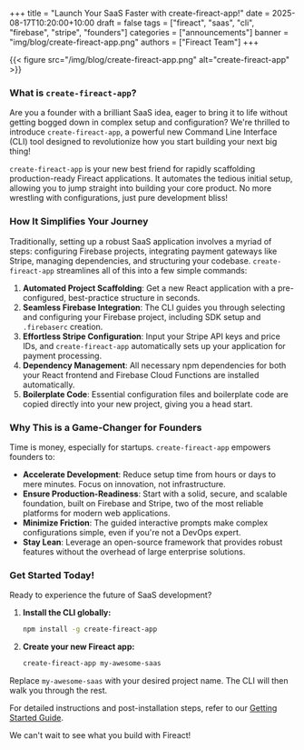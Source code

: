 +++
title = "Launch Your SaaS Faster with create-fireact-app!"
date = 2025-08-17T10:20:00+10:00
draft = false
tags = ["fireact", "saas", "cli", "firebase", "stripe", "founders"]
categories = ["announcements"]
banner = "img/blog/create-fireact-app.png"
authors = ["Fireact Team"]
+++

{{< figure src="/img/blog/create-fireact-app.png" alt="create-fireact-app" >}}

### What is `create-fireact-app`?

Are you a founder with a brilliant SaaS idea, eager to bring it to life without getting bogged down in complex setup and configuration? We're thrilled to introduce `create-fireact-app`, a powerful new Command Line Interface (CLI) tool designed to revolutionize how you start building your next big thing!

`create-fireact-app` is your new best friend for rapidly scaffolding production-ready Fireact applications. It automates the tedious initial setup, allowing you to jump straight into building your core product. No more wrestling with configurations, just pure development bliss!

### How It Simplifies Your Journey

Traditionally, setting up a robust SaaS application involves a myriad of steps: configuring Firebase projects, integrating payment gateways like Stripe, managing dependencies, and structuring your codebase. `create-fireact-app` streamlines all of this into a few simple commands:

1.  **Automated Project Scaffolding**: Get a new React application with a pre-configured, best-practice structure in seconds.
2.  **Seamless Firebase Integration**: The CLI guides you through selecting and configuring your Firebase project, including SDK setup and `.firebaserc` creation.
3.  **Effortless Stripe Configuration**: Input your Stripe API keys and price IDs, and `create-fireact-app` automatically sets up your application for payment processing.
4.  **Dependency Management**: All necessary npm dependencies for both your React frontend and Firebase Cloud Functions are installed automatically.
5.  **Boilerplate Code**: Essential configuration files and boilerplate code are copied directly into your new project, giving you a head start.

### Why This is a Game-Changer for Founders

Time is money, especially for startups. `create-fireact-app` empowers founders to:

*   **Accelerate Development**: Reduce setup time from hours or days to mere minutes. Focus on innovation, not infrastructure.
*   **Ensure Production-Readiness**: Start with a solid, secure, and scalable foundation, built on Firebase and Stripe, two of the most reliable platforms for modern web applications.
*   **Minimize Friction**: The guided interactive prompts make complex configurations simple, even if you're not a DevOps expert.
*   **Stay Lean**: Leverage an open-source framework that provides robust features without the overhead of large enterprise solutions.

### Get Started Today!

Ready to experience the future of SaaS development?

1.  **Install the CLI globally:**
    ```bash
    npm install -g create-fireact-app
    ```
2.  **Create your new Fireact app:**
    ```bash
    create-fireact-app my-awesome-saas
    ```

Replace `my-awesome-saas` with your desired project name. The CLI will then walk you through the rest.

For detailed instructions and post-installation steps, refer to our [Getting Started Guide](https://docs.fireact.dev/getting-started/).

We can't wait to see what you build with Fireact!
